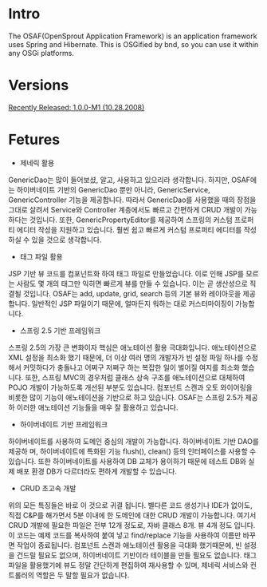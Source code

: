 # Intro #

The OSAF(OpenSprout Application Framework) is an application framework uses Spring and Hibernate.
This is OSGified by bnd, so you can use it within any OSGi platforms.

# Versions #

[Recently Released: 1.0.0-M1 (10.28.2008)](https://github.com/keesun/OSAF/wiki/1.0.0-M1-Release-Note)

# Fetures #

* 제네릭 활용

GenericDao는 많이 들어보셨, 알고, 사용하고 있으리라 생각합니다. 하지만, OSAF에는 하이버네이트 기반의 GenericDao 뿐만 아니라, GenericService, GenericController 기능을 제공합니다. 따라서 GenericDao를 사용했을 때의 장점을 그대로 살려서 Service와 Controller 계층에서도 빠르고 간편하게 CRUD 개발이 가능하다는 것입니다. 또한, GenericPropertyEditor를 제공하여 스프링의 커스텀 프로퍼티 에디터 작성을 지원하고 있습니다. 훨씬 쉽고 빠르게 커스텀 프로퍼티 에디터를 작성하실 수 있을 것으로 생각합니다.

* 태그 파일 활용

JSP 기반 뷰 코드를 컴포넌트화 하여 태그 파일로 만들었습니다. 이로 인해 JSP를 모르는 사람도 몇 개의 태그만 익히면 빠르게 뷰를 만들 수 있습니다. 이는 곧 생산성으로 직결될 것입니다. OSAF는 add, update, grid, search 등의 기본 뷰와 레이아웃을 제공합니다. 일반적인 JSP 파일이기 때문에, 얼마든지 워하는 대로 커스터마이징이 가능합니다.

* 스프링 2.5 기반 프레임워크

스프링 2.5의 가장 큰 변화이자 핵심은 애노테이션 활용 극대화입니다. 애노테이션으로 XML 설정을 최소화 했기 때문에, 더 이상 여러 명의 개발자가 빈 설정 파일 하나를 수정해서 커밋하다가 충돌나고 어쩌구 저쩌구 하는 복잡한 일이 벌어질 여지를 최소화 했습니다. 또한, 스프링 MVC의 경우처럼 클래스 상속 구조를 애노테이션으로 대체하여 POJO 개발이 가능하도록 개선된 부분도 있습니다. 컴포넌트 스캔과 오토 와이어링을 비롯한 많이 기능이 애노테이션을 기반으로 하고 있습니다. OSAF는 스프링 2.5가 제공하 이러한 애노테이션 기능들을 매우 잘 활용하고 있습니다.

* 하이버네이트 기반 프레임워크

하이버네이트를 사용하여 도메인 중심의 개발이 가능합니다. 하이버네이트 기반 DAO를 제공하 며, 하이버네이트에 특화된 기능 flush(), clean() 등의 인터페이스를 사용할 수 있습니다. 또한 하이버네이트를 사용하여 DB 교체가 용이하기 때문에 테스트 DB와 실제 배포 환경 DB가 다르더라도 편하게 개발할 수 있습니다.

* CRUD 초고속 개발

위의 모든 특징들은 바로 이 것으로 귀결 됩니다. 별다른 코드 생성기나 IDE가 없이도, 직접 C&P를 해가면서 5분 이내에 한 도메인에 대한 CRUD 개발이 가능합니다. 여기서 CRUD 개발에 필요한 파일은 전부 12개 정도로, 자바 클래스 8개. 뷰 4개 정도 입니다. 이 코드는 예제 코드를 복사하여 붙여 넣고 find/replace 기능을 사용하여 이름만 바꾸면 작업이 종료됩니다. 컴포넌트 스캔과 애노테이션 활용을 극대화 했기때문에, 빈 설정을 건드릴 필요도 없으며, 하이버네이트 기반이라 테이블을 만들 필요도 없습니다. 태그 파일을 활용했기에 뷰도 정말 간단하게 편집하여 재사용할 수 있며, 제네릭 서비스와 컨트롤러의 역할은 두 말할 필요가 없습니다.
